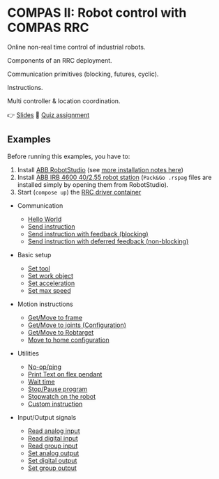 # COMPAS II: Robot control with COMPAS RRC

Online non-real time control of industrial robots.

Components of an RRC deployment.

Communication primitives (blocking, futures, cyclic).

Instructions.

Multi controller & location coordination.

👉 [Slides](lecture_08.pdf)
📜 [Quiz assignment](https://forms.gle/em7K2M5CWsHhFVr4A)

## Examples

Before running this examples, you have to:

1. Install [ABB RobotStudio](https://new.abb.com/products/robotics/robotstudio) (see [more installation notes here](https://github.com/compas-rrc/compas_rrc_start#robotstudio))
2. Install [ABB IRB 4600 40/2.55 robot station](https://github.com/compas-rrc/compas_rrc_start/blob/main/robotstudio-stations/COMPAS_RRC_IRB-4600-40_2.55.rspag) (`Pack&Go .rspag` files are installed simply by opening them from RobotStudio).
3. Start (`compose up`) the [RRC driver container](../docker/moveit-rrc-noetic/docker-compose.yml)

* Communication
  * [Hello World](701_hello_world.py)
  * [Send instruction](702_send.py)
  * [Send instruction with feedback (blocking)](703_send_and_wait.py)
  * [Send instruction with deferred feedback (non-blocking)](704_send_and_wait_in_the_future.py)

* Basic setup
  * [Set tool](705_set_tool.py)
  * [Set work object](706_set_work_object.py)
  * [Set acceleration](707_set_acceleration.py)
  * [Set max speed](708_set_max_speed.py)

* Motion instructions
  * [Get/Move to frame](709_get_and_move_to_frames.py)
  * [Get/Move to joints (Configuration)](710_get_and_move_to_joints.py)
  * [Get/Move to Robtarget](711_get_and_move_to_robtarget.py)
  * [Move to home configuration](712_move_to_home.py)

* Utilities
  * [No-op/ping](713_no-op.py)
  * [Print Text on flex pendant](714_print_text.py)
  * [Wait time](715_wait_time.py)
  * [Stop/Pause program](716_stop.py)
  * [Stopwatch on the robot](717_watch.py)
  * [Custom instruction](718_custom_instruction.py)

* Input/Output signals
  * [Read analog input](719_input_analog.py)
  * [Read digital input](720_input_digital.py)
  * [Read group input](721_input_group.py)
  * [Set analog output](722_output_analog.py)
  * [Set digital output](723_output_digital.py)
  * [Set group output](724_output_group.py)


